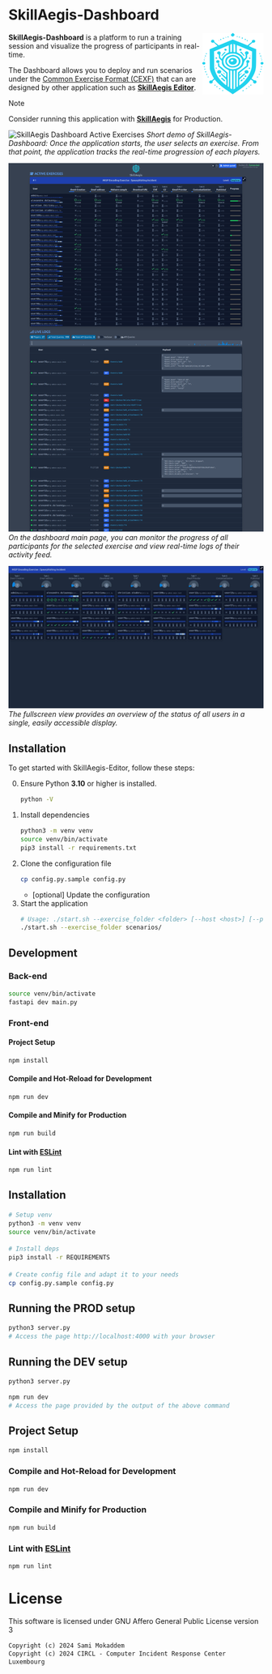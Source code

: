 # SkillAegis-Dashboard
<img alt="SkillAegis Logo" align="right" src="src/assets/skillaegis-logo.svg"/> 

**SkillAegis-Dashboard** is a platform to run a training session and visualize the progress of participants in real-time.

The Dashboard allows you to deploy and run scenarios under the [Common Exercise Format (CEXF)](https://misp.github.io/cexf/) that can are designed by other application such as **[SkillAegis Editor](https://github.com/MISP/SkillAegis-Editor)**.

> [!NOTE]  
> Consider running this application with **[SkillAegis](https://github.com/MISP/SkillAegis)** for Production.

![SkillAegis Dashboard Active Exercises](./docs/SkillAegis-Dashboard-recording.gif)
*Short demo of SkillAegis-Dashboard: Once the application starts, the user selects an exercise. From that point, the application tracks the real-time progression of each players.*

![SkillAegis Dashboard Active Exercises](./docs/SkillAegis-Dashboard_main.png)
*On the dashboard main page, you can monitor the progress of all participants for the selected exercise and view real-time logs of their activity feed.*

![SkillAegis Dashboard Fullscreen](./docs/SkillAegis-Dashboard_fullscreen.png)
*The fullscreen view provides an overview of the status of all users in a single, easily accessible display.*


## Installation

To get started with SkillAegis-Editor, follow these steps:

0. Ensure Python **3.10** or higher is installed.
    ```bash
    python -V
    ```
1. Install dependencies
   ```bash
   python3 -m venv venv
   source venv/bin/activate
   pip3 install -r requirements.txt
   ```
2. Clone the configuration file
    ```bash
    cp config.py.sample config.py
    ```
    - [optional] Update the configuration
3. Start the application
   ```bash
   # Usage: ./start.sh --exercise_folder <folder> [--host <host>] [--port <port>]
   ./start.sh --exercise_folder scenarios/
   ```

## Development

### Back-end
```bash
source venv/bin/activate
fastapi dev main.py
```

### Front-end

#### Project Setup

```sh
npm install
```

#### Compile and Hot-Reload for Development

```sh
npm run dev
```

#### Compile and Minify for Production

```sh
npm run build
```

#### Lint with [ESLint](https://eslint.org/)

```sh
npm run lint
```


## Installation
```bash
# Setup venv
python3 -m venv venv
source venv/bin/activate

# Install deps
pip3 install -r REQUIREMENTS

# Create config file and adapt it to your needs
cp config.py.sample config.py
```

## Running the PROD setup
```bash
python3 server.py
# Access the page http://localhost:4000 with your browser
```


## Running the DEV setup
```bash
python3 server.py
```
```bash
npm run dev
# Access the page provided by the output of the above command
```
## Project Setup

```sh
npm install
```

### Compile and Hot-Reload for Development

```sh
npm run dev
```

### Compile and Minify for Production

```sh
npm run build
```

### Lint with [ESLint](https://eslint.org/)

```sh
npm run lint
```

# License
This software is licensed under GNU Affero General Public License version 3

```
Copyright (c) 2024 Sami Mokaddem
Copyright (c) 2024 CIRCL - Computer Incident Response Center Luxembourg
```
